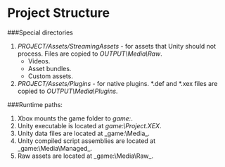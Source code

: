 Project Structure
=================


###Special directories
1. _PROJECT/Assets/StreamingAssets_ - for assets that Unity should not process. Files are copied to _OUTPUT\Media\Raw_.
    * Videos.
    * Asset bundles.
    * Custom assets.
1. _PROJECT/Assets/Plugins_ - for native plugins. *.def and *.xex files are copied to _OUTPUT\Media\Plugins_.

###Runtime paths:
1. Xbox mounts the game folder to _game:_.
1. Unity executable is located at _game:\Project.XEX_.
1. Unity data files are located at _game:\Media\_.
1. Unity compiled script assemblies are located at  _game:\Media\Managed\_.
1. Raw assets are located at _game:\Media\Raw\_.

